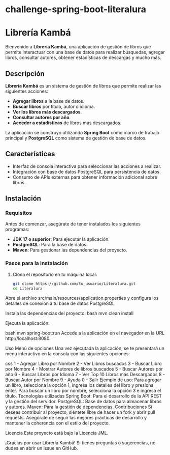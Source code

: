 # challenge-spring-boot-literalura
# Librería Kambá

Bienvenido a **Librería Kambá**, una aplicación de gestión de libros que permite interactuar con una base de datos para realizar búsquedas, agregar libros, consultar autores, obtener estadísticas de descargas y mucho más.

## Descripción

**Librería Kambá** es un sistema de gestión de libros que permite realizar las siguientes acciones:

- **Agregar libros** a la base de datos.
- **Buscar libros** por título, autor o idioma.
- **Ver los libros más descargados**.
- **Consultar autores por año**.
- **Acceder a estadísticas** de libros más descargados.

La aplicación se construyó utilizando **Spring Boot** como marco de trabajo principal y **PostgreSQL** como sistema de gestión de base de datos.

## Características

- Interfaz de consola interactiva para seleccionar las acciones a realizar.
- Integración con base de datos PostgreSQL para persistencia de datos.
- Consumo de APIs externas para obtener información adicional sobre libros.

## Instalación

### Requisitos

Antes de comenzar, asegúrate de tener instalados los siguientes programas:

- **JDK 17 o superior**: Para ejecutar la aplicación.
- **PostgreSQL**: Para la base de datos.
- **Maven**: Para gestionar las dependencias del proyecto.

### Pasos para la instalación

1. Clona el repositorio en tu máquina local:

   ```bash
   git clone https://github.com/tu_usuario/Literalura.git
   cd Literalura
Abre el archivo src/main/resources/application.properties y configura los detalles de conexión a tu base de datos PostgreSQL

Instala las dependencias del proyecto:
bash
mvn clean install

Ejecuta la aplicación:

bash
mvn spring-boot:run
Accede a la aplicación en el navegador en la URL http://localhost:8080.

Uso
Menú de opciones
Una vez ejecutada la aplicación, se te presentará un menú interactivo en la consola con las siguientes opciones:

css
1 - Agregar Libro por Nombre
2 - Ver Libros buscados
3 - Buscar Libro por Nombre
4 - Mostrar Autores de libros buscados
5 - Buscar Autores por año
6 - Buscar Libros por Idioma
7 - Ver Top 10 Libros más Descargados
8 - Buscar Autor por Nombre
9 - Ayuda
0 - Salir
Ejemplo de uso:
Para agregar un libro, selecciona la opción 1, ingresa los detalles del libro y presiona enter.
Para buscar un libro por nombre, selecciona la opción 3 e ingresa el título.
Tecnologías utilizadas
Spring Boot: Para el desarrollo de la API REST y la gestión del servidor.
PostgreSQL: Base de datos para almacenar libros y autores.
Maven: Para la gestión de dependencias.
Contribuciones
Si deseas contribuir al proyecto, siéntete libre de hacer un fork y abrir pull requests. Asegúrate de seguir las mejores prácticas de desarrollo y mantener la coherencia con el estilo del proyecto.

Licencia
Este proyecto está bajo la Licencia JML. 

¡Gracias por usar Librería Kambá! Si tienes preguntas o sugerencias, no dudes en abrir un issue en GitHub.


